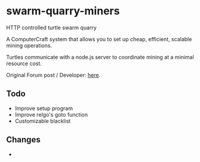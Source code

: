 # swarm-quarry-miners
HTTP controlled turtle swarm quarry

A ComputerCraft system that allows you to set up cheap, efficient, scalable mining operations.

Turtles communicate with a node.js server to coordinate mining at a minimal resource cost.

Original Forum post / Developer: [here](http://www.computercraft.info/forums2/index.php?/topic/25138-nodequarry-a-cheap-scalable-web-based-turtle-quarry/).

## Todo
* Improve setup program
* Improve relgo's goto function
* Customizable blacklist

## Changes
* 